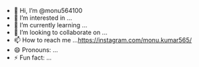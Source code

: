 - 👋 Hi, I’m @monu564100
- 👀 I’m interested in ...
- 🌱 I’m currently learning ...
- 💞️ I’m looking to collaborate on ...
- 📫 How to reach me ...https://instagram.com/monu.kumar565/
- 😄 Pronouns: ...
- ⚡ Fun fact: ...
